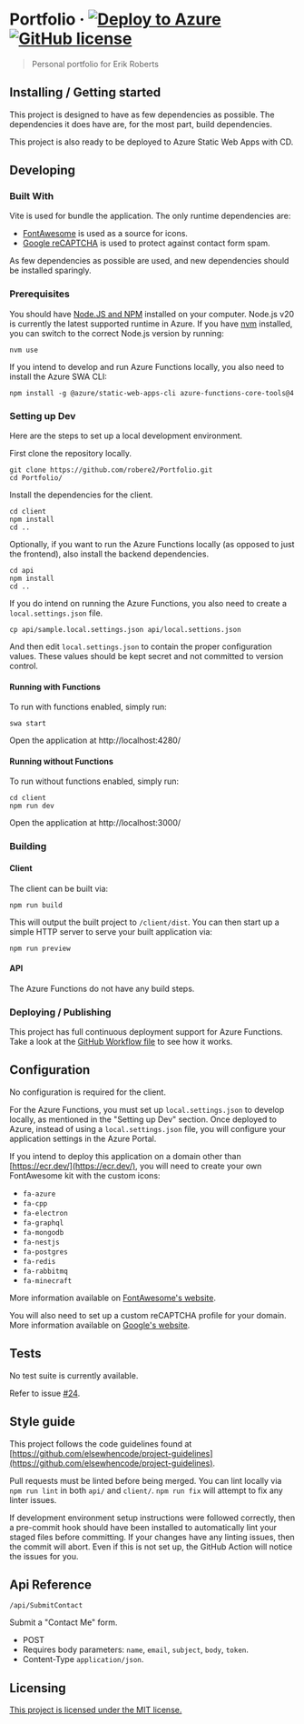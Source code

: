 
# Portfolio &middot; [![Deploy to Azure](https://github.com/robere2/Portfolio/actions/workflows/deploy.yml/badge.svg)](https://github.com/robere2/Portfolio/actions/workflows/deploy.yml) [![GitHub license](https://img.shields.io/badge/license-MIT-blue.svg?style=flat-square)](https://github.com/robere2/Portfolio/blob/master/LICENSE)
> Personal portfolio for Erik Roberts

## Installing / Getting started

This project is designed to have as few dependencies as possible. The dependencies it does have are, for the most part, build dependencies.

This project is also ready to be deployed to Azure Static Web Apps with CD.

## Developing

### Built With

Vite is used for bundle the application. The only runtime dependencies are:
- [FontAwesome](https://fontawesome.com/) is used as a source for icons.
- [Google reCAPTCHA](https://www.google.com/recaptcha/about/) is used to protect against contact form spam.

As few dependencies as possible are used, and new dependencies should be installed sparingly.


### Prerequisites

You should have [Node.JS and NPM](https://nodejs.org/en/download/) installed on your computer. Node.js v20 is currently the latest supported runtime in Azure. If you have [nvm](https://github.com/nvm-sh/nvm) installed, you can switch to the correct Node.js version by running:

```shell
nvm use
```

If you intend to develop and run Azure Functions locally, you also need to install the Azure SWA CLI:

```shell
npm install -g @azure/static-web-apps-cli azure-functions-core-tools@4
```


### Setting up Dev

Here are the steps to set up a local development environment.

First clone the repository locally.

```shell
git clone https://github.com/robere2/Portfolio.git
cd Portfolio/
```

Install the dependencies for the client.

```shell
cd client
npm install
cd ..
```

Optionally, if you want to run the Azure Functions locally (as opposed to just the frontend), also install the backend dependencies.

```shell
cd api
npm install
cd ..
```

If you do intend on running the Azure Functions, you also need to create a `local.settings.json` file.

```shell
cp api/sample.local.settings.json api/local.settions.json
```

And then edit `local.settings.json` to contain the proper configuration values. These values should be kept secret and not committed to version control.

#### Running with Functions

To run with functions enabled, simply run:
```shell
swa start
```
Open the application at http://localhost:4280/

#### Running without Functions

To run without functions enabled, simply run:
```shell
cd client
npm run dev
```
Open the application at http://localhost:3000/

### Building

#### Client

The client can be built via:
```shell
npm run build
```
This will output the built project to `/client/dist`. You can then start up a simple HTTP server to serve your built application via:
```shell
npm run preview
```

#### API

The Azure Functions do not have any build steps.

### Deploying / Publishing

This project has full continuous deployment support for Azure Functions. Take a look at the [GitHub Workflow file](./.github/workflows/deploy.yml) to see how it works.

## Configuration

No configuration is required for the client.

For the Azure Functions, you must set up `local.settings.json` to develop locally, as mentioned in the "Setting up Dev" section. Once deployed to Azure, instead of using a `local.settings.json` file, you will configure your application settings in the Azure Portal.

If you intend to deploy this application on a domain other than [https://ecr.dev/](https://ecr.dev/), you will need to create your own FontAwesome kit with the custom icons:

* `fa-azure`
* `fa-cpp`
* `fa-electron`
* `fa-graphql`
* `fa-mongodb`
* `fa-nestjs`
* `fa-postgres`
* `fa-redis`
* `fa-rabbitmq`
* `fa-minecraft`

More information available on [FontAwesome's website](https://fontawesome.com/docs/web/setup/use-kit).

You will also need to set up a custom reCAPTCHA profile for your domain. More information available on [Google's website](https://developers.google.com/recaptcha/docs/v3).

## Tests

No test suite is currently available.

Refer to issue [#24](https://github.com/robere2/Portfolio/issues/24).

## Style guide

This project follows the code guidelines found at [https://github.com/elsewhencode/project-guidelines](https://github.com/elsewhencode/project-guidelines).

Pull requests must be linted before being merged. You can lint locally via `npm run lint` in both `api/` and `client/`. `npm run fix` will attempt to fix any linter issues.

If development environment setup instructions were followed correctly, then a pre-commit hook should have been installed to automatically lint your staged files before committing. If your changes have any linting issues, then the commit will abort. Even if this is not set up, the GitHub Action will notice the issues for you. 

## Api Reference

`/api/SubmitContact`

Submit a "Contact Me" form.

- POST
- Requires body parameters: `name`, `email`, `subject`, `body`, `token`.
- Content-Type `application/json`.

## Licensing

[This project is licensed under the MIT license.](./LICENSE)

